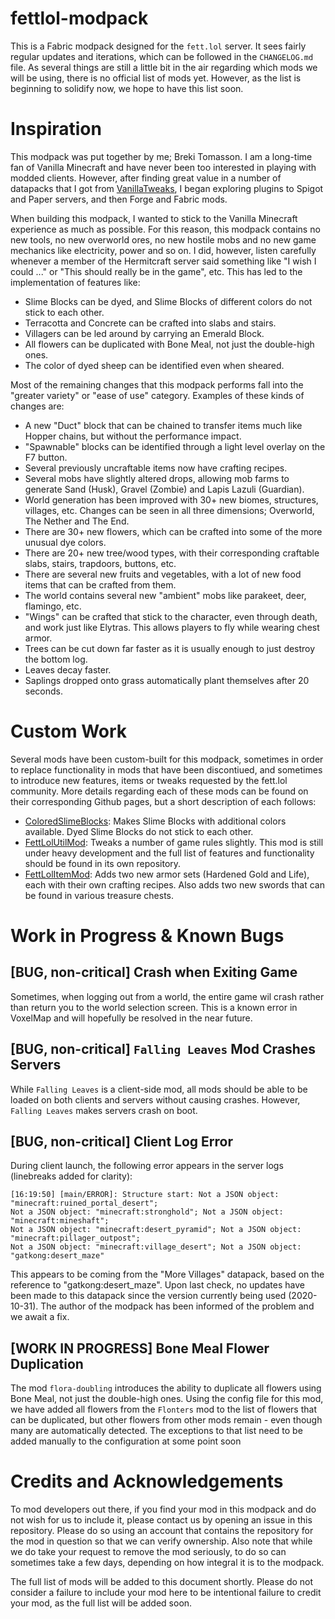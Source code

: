 # fettlol-modpack

This is a Fabric modpack designed for the `fett.lol` server. It sees fairly regular updates and iterations, which can be followed in the `CHANGELOG.md` file. As several things are still a little bit in the air regarding which mods we will be using, there is no official list of mods yet. However, as the list is beginning to solidify now, we hope to have this list soon.

# Inspiration

This modpack was put together by me; Breki Tomasson. I am a long-time fan of Vanilla Minecraft and have never been too interested in playing with modded clients. However, after finding great value in a number of datapacks that I got from [VanillaTweaks](https://vanillatweaks.net/picker/datapacks/), I began exploring plugins to Spigot and Paper servers, and then Forge and Fabric mods.

When building this modpack, I wanted to stick to the Vanilla Minecraft experience as much as possible. For this reason, this modpack contains no new tools, no new overworld ores, no new hostile mobs and no new game mechanics like electricity, power and so on. I did, however, listen carefully whenever a member of the Hermitcraft server said something like "I wish I could ..." or "This should really be in the game", etc. This has led to the implementation of features like:

- Slime Blocks can be dyed, and Slime Blocks of different colors do not stick to each other.
- Terracotta and Concrete can be crafted into slabs and stairs.
- Villagers can be led around by carrying an Emerald Block.
- All flowers can be duplicated with Bone Meal, not just the double-high ones.
- The color of dyed sheep can be identified even when sheared.

Most of the remaining changes that this modpack performs fall into the "greater variety" or "ease of use" category. Examples of these kinds of changes are:

- A new "Duct" block that can be chained to transfer items much like Hopper chains, but without the performance impact.
- "Spawnable" blocks can be identified through a light level overlay on the F7 button.
- Several previously uncraftable items now have crafting recipes.
- Several mobs have slightly altered drops, allowing mob farms to generate Sand (Husk), Gravel (Zombie) and Lapis Lazuli (Guardian).
- World generation has been improved with 30+ new biomes, structures, villages, etc. Changes can be seen in all three dimensions; Overworld, The Nether and The End.
- There are 30+ new flowers, which can be crafted into some of the more unusual dye colors.
- There are 20+ new tree/wood types, with their corresponding craftable slabs, stairs, trapdoors, buttons, etc.
- There are several new fruits and vegetables, with a lot of new food items that can be crafted from them.
- The world contains several new "ambient" mobs like parakeet, deer, flamingo, etc.
- "Wings" can be crafted that stick to the character, even through death, and work just like Elytras. This allows players to fly while wearing chest armor.
- Trees can be cut down far faster as it is usually enough to just destroy the bottom log.
- Leaves decay faster.
- Saplings dropped onto grass automatically plant themselves after 20 seconds.

# Custom Work

Several mods have been custom-built for this modpack, sometimes in order to replace functionality in mods that have been discontiued, and sometimes to introduce new features, items or tweaks requested by the fett.lol community. More details regarding each of these mods can be found on their corresponding Github pages, but a short description of each follows:

- [ColoredSlimeBlocks](https://github.com/BrekiTomasson/ColoredSlimeBlocks): Makes Slime Blocks with additional colors available. Dyed Slime Blocks do not stick to each other.
- [FettLolUtilMod](https://github.com/BrekiTomasson/FettLolUtilMod): Tweaks a number of game rules slightly. This mod is still under heavy development and the full list of features and functionality should be found in its own repository.
- [FettLolItemMod](https://github.com/BrekiTomasson/FettLolItemMod): Adds two new armor sets (Hardened Gold and Life), each with their own crafting recipes. Also adds two new swords that can be found in various treasure chests.

# Work in Progress & Known Bugs

## [BUG, non-critical] Crash when Exiting Game

Sometimes, when logging out from a world, the entire game wil crash rather than return you to the world selection screen. This is a known error in VoxelMap and will hopefully be resolved in the near future.

## [BUG, non-critical] `Falling Leaves` Mod Crashes Servers

While `Falling Leaves` is a client-side mod, all mods should be able to be loaded on both clients and servers without causing crashes. However, `Falling Leaves` makes servers crash on boot.

## [BUG, non-critical] Client Log Error

During client launch, the following error appears in the server logs (linebreaks added for clarity):

```
[16:19:50] [main/ERROR]: Structure start: Not a JSON object: "minecraft:ruined_portal_desert"; 
Not a JSON object: "minecraft:stronghold"; Not a JSON object: "minecraft:mineshaft"; 
Not a JSON object: "minecraft:desert_pyramid"; Not a JSON object: "minecraft:pillager_outpost"; 
Not a JSON object: "minecraft:village_desert"; Not a JSON object: "gatkong:desert_maze"
```

This appears to be coming from the "More Villages" datapack, based on the reference to "gatkong:desert_maze". Upon last check, no updates have been made to this datapack since the version currently being used (2020-10-31). The author of the modpack has been informed of the problem and we await a fix.

## [WORK IN PROGRESS] Bone Meal Flower Duplication

The mod `flora-doubling` introduces the ability to duplicate all flowers using Bone Meal, not just the double-high ones. Using the config file for this mod, we have added all flowers from the `Flonters` mod to the list of flowers that can be duplicated, but other flowers from other mods remain - even though many are automatically detected. The exceptions to that list need to be added manually to the configuration at some point soon

# Credits and Acknowledgements

To mod developers out there, if you find your mod in this modpack and do not wish for us to include it, please contact us by opening an issue in this repository. Please do so using an account that contains the repository for the mod in question so that we can verify ownership. Also note that while we do take your request to remove the mod seriously, to do so can sometimes take a few days, depending on how integral it is to the modpack.

The full list of mods will be added to this document shortly. Please do not consider a failure to include your mod here to be intentional failure to credit your mod, as the full list will be added soon.
